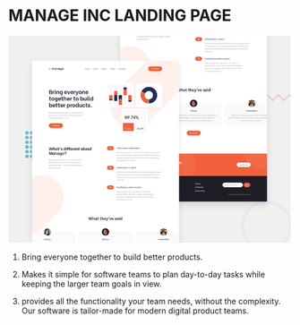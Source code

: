 # MANAGE INC LANDING PAGE

![Design preview for the Manage landing page ](./design/desktop-preview.jpg)

1. Bring everyone together to build better products.

2. Makes it simple for software teams to plan day-to-day
   tasks while keeping the larger team goals in view.

3. provides all the functionality your team needs, without
   the complexity. Our software is tailor-made for modern digital
   product teams.
